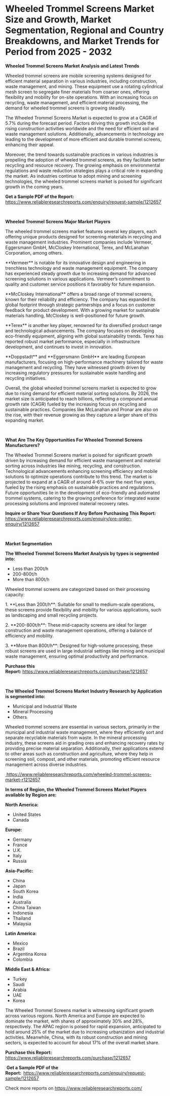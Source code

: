 <p><h1>Wheeled Trommel Screens Market Size and Growth, Market Segmentation, Regional and Country Breakdowns, and Market Trends for Period from 2025 -  2032</h1></p><p><strong>Wheeled Trommel Screens Market Analysis and Latest Trends</strong></p>
<p><p>Wheeled trommel screens are mobile screening systems designed for efficient material separation in various industries, including construction, waste management, and mining. These equipment use a rotating cylindrical mesh screen to segregate finer materials from coarser ones, offering flexibility and mobility for on-site operations. With an increasing focus on recycling, waste management, and efficient material processing, the demand for wheeled trommel screens is growing steadily.</p><p>The Wheeled Trommel Screens Market is expected to grow at a CAGR of 5.7% during the forecast period. Factors driving this growth include the rising construction activities worldwide and the need for efficient soil and waste management solutions. Additionally, advancements in technology are leading to the development of more efficient and durable trommel screens, enhancing their appeal.</p><p>Moreover, the trend towards sustainable practices in various industries is propelling the adoption of wheeled trommel screens, as they facilitate better recycling and resource recovery. The growing emphasis on environmental regulations and waste reduction strategies plays a critical role in expanding the market. As industries continue to adopt mining and screening technologies, the wheeled trommel screens market is poised for significant growth in the coming years.</p></p>
<p><strong>Get a Sample PDF of the Report:&nbsp;</strong> <a href="https://www.reliableresearchreports.com/enquiry/request-sample/1212657?utm_campaign=3557&utm_medium=2&utm_source=Github&utm_content=ia&utm_term=24032025&utm_id=wheeled-trommel-screens">https://www.reliableresearchreports.com/enquiry/request-sample/1212657</a></p>
<p>&nbsp;</p>
<p><strong>Wheeled Trommel Screens Major Market Players</strong></p>
<p><p>The wheeled trommel screens market features several key players, each offering unique products designed for screening materials in recycling and waste management industries. Prominent companies include Vermeer, Eggersmann GmbH, McCloskey International, Terex, and McLanahan Corporation, among others.</p><p>**Vermeer** is notable for its innovative design and engineering in trenchless technology and waste management equipment. The company has experienced steady growth due to increasing demand for advanced screening solutions in various applications. Vermeer’s commitment to quality and customer service positions it favorably for future expansion.</p><p>**McCloskey International** offers a broad range of trommel screens, known for their reliability and efficiency. The company has expanded its global footprint through strategic partnerships and a focus on customer feedback for product development. With a growing market for sustainable materials handling, McCloskey is well-positioned for future growth.</p><p>**Terex** is another key player, renowned for its diversified product range and technological advancements. The company focuses on developing eco-friendly equipment, aligning with global sustainability trends. Terex has reported robust market performance, especially in infrastructure development, and continues to invest in innovation.</p><p>**Doppstadt** and **Eggersmann GmbH** are leading European manufacturers, focusing on high-performance machinery tailored for waste management and recycling. They have witnessed growth driven by increasing regulatory pressures for sustainable waste handling and recycling initiatives.</p><p>Overall, the global wheeled trommel screens market is expected to grow due to rising demand for efficient material sorting solutions. By 2026, the market size is anticipated to reach billions, reflecting a compound annual growth rate (CAGR) fueled by the increasing focus on recycling and sustainable practices. Companies like McLanahan and Pronar are also on the rise, with their revenue growing as they capture a larger share of this expanding market.</p></p>
<p>&nbsp;</p>
<p><strong>What Are The Key Opportunities For Wheeled Trommel Screens Manufacturers?</strong></p>
<p><p>The Wheeled Trommel Screens market is poised for significant growth driven by increasing demand for efficient waste management and material sorting across industries like mining, recycling, and construction. Technological advancements enhancing screening efficiency and mobile solutions to optimize operations contribute to this trend. The market is projected to expand at a CAGR of around 4-6% over the next five years, fueled by the rising emphasis on sustainable practices and regulations. Future opportunities lie in the development of eco-friendly and automated trommel systems, catering to the growing preference for integrated waste processing solutions and improved material recovery rates.</p></p>
<p><strong>Inquire or Share Your Questions If Any Before Purchasing This Report:</strong> <a href="https://www.reliableresearchreports.com/enquiry/pre-order-enquiry/1212657?utm_campaign=3557&utm_medium=2&utm_source=Github&utm_content=ia&utm_term=24032025&utm_id=wheeled-trommel-screens">https://www.reliableresearchreports.com/enquiry/pre-order-enquiry/1212657</a></p>
<p>&nbsp;</p>
<p><strong>Market Segmentation</strong></p>
<p><strong>The Wheeled Trommel Screens Market Analysis by types is segmented into:</strong></p>
<p><ul><li>Less than 200t/h</li><li>200-800t/h</li><li>More than 800t/h</li></ul></p>
<p><p>Wheeled trommel screens are categorized based on their processing capacity: </p><p>1. **Less than 200t/h**: Suitable for small to medium-scale operations, these screens provide flexibility and mobility for various applications, such as landscaping and small recycling projects.</p><p>2. **200-800t/h**: These mid-capacity screens are ideal for larger construction and waste management operations, offering a balance of efficiency and mobility.</p><p>3. **More than 800t/h**: Designed for high-volume processing, these robust screens are used in large industrial settings like mining and municipal waste management, ensuring optimal productivity and performance.</p></p>
<p><strong>Purchase this Report:&nbsp;</strong><a href="https://www.reliableresearchreports.com/purchase/1212657?utm_campaign=3557&utm_medium=2&utm_source=Github&utm_content=ia&utm_term=24032025&utm_id=wheeled-trommel-screens">https://www.reliableresearchreports.com/purchase/1212657</a></p>
<p>&nbsp;</p>
<p><strong>The Wheeled Trommel Screens Market Industry Research by Application is segmented into:</strong></p>
<p><ul><li>Municipal and Industrial Waste</li><li>Mineral Processing</li><li>Others</li></ul></p>
<p><p>Wheeled trommel screens are essential in various sectors, primarily in the municipal and industrial waste management, where they efficiently sort and separate recyclable materials from waste. In the mineral processing industry, these screens aid in grading ores and enhancing recovery rates by providing precise material separation. Additionally, their applications extend to other areas such as construction and agriculture, where they help in screening soil, compost, and other materials, promoting efficient resource management across diverse industries.</p></p>
<p><a href="https://www.reliableresearchreports.com/wheeled-trommel-screens-market-r1212657?utm_campaign=3557&utm_medium=2&utm_source=Github&utm_content=ia&utm_term=24032025&utm_id=wheeled-trommel-screens">&nbsp;https://www.reliableresearchreports.com/wheeled-trommel-screens-market-r1212657</a></p>
<p><strong>In terms of Region, the Wheeled Trommel Screens Market Players available by Region are:</strong></p>
<p>
    <p> <strong> North America: </strong>
        <ul>
            <li>United States</li>
            <li>Canada</li>
        </ul>
        </p> 
    <p> <strong> Europe: </strong>
        <ul>
            <li>Germany</li>
            <li>France</li>
            <li>U.K.</li>
            <li>Italy</li>
            <li>Russia</li>
        </ul>
        </p> 
    <p> <strong> Asia-Pacific: </strong>
        <ul>
            <li>China</li>
            <li>Japan</li>
            <li>South Korea</li>
            <li>India</li>
            <li>Australia</li>
            <li>China Taiwan</li>
            <li>Indonesia</li>
            <li>Thailand</li>
            <li>Malaysia</li>
        </ul>
        </p> 
    <p> <strong> Latin America: </strong>
        <ul>
            <li>Mexico</li>
            <li>Brazil</li>
            <li>Argentina Korea</li>
            <li>Colombia</li>
        </ul>
        </p> 
    <p> <strong> Middle East & Africa: </strong>
        <ul>
            <li>Turkey</li>
            <li>Saudi</li>
            <li>Arabia</li>
            <li>UAE</li>
            <li>Korea</li>
        </ul>
    </p>
    </p>
<p><p>The Wheeled Trommel Screens market is witnessing significant growth across various regions. North America and Europe are expected to dominate the market, with shares of approximately 30% and 28%, respectively. The APAC region is poised for rapid expansion, anticipated to hold around 25% of the market due to increasing urbanization and industrial activities. Meanwhile, China, with its robust construction and mining sectors, is expected to account for about 17% of the overall market share.</p></p>
<p><strong>Purchase this Report: </strong><a href="https://www.reliableresearchreports.com/purchase/1212657?utm_campaign=3557&utm_medium=2&utm_source=Github&utm_content=ia&utm_term=24032025&utm_id=wheeled-trommel-screens">https://www.reliableresearchreports.com/purchase/1212657</a></p>
<p>&nbsp;<strong>Get a Sample PDF of the Report:&nbsp;&nbsp;</strong><a href="https://www.reliableresearchreports.com/enquiry/request-sample/1212657?utm_campaign=3557&utm_medium=2&utm_source=Github&utm_content=ia&utm_term=24032025&utm_id=wheeled-trommel-screens">https://www.reliableresearchreports.com/enquiry/request-sample/1212657</a></p>
<p><strong></strong></p>
<p>Check more reports on <a href="https://www.reliableresearchreports.com/?utm_campaign=3557&utm_medium=2&utm_source=Github&utm_content=ia&utm_term=24032025&utm_id=wheeled-trommel-screens">https://www.reliableresearchreports.com/</a></p>